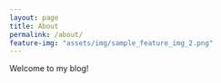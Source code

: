 ```yaml
---
layout: page
title: About
permalink: /about/
feature-img: "assets/img/sample_feature_img_2.png"
---
```


Welcome to my blog!
